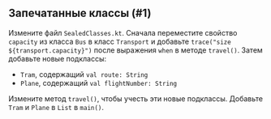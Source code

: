 ## Запечатанные классы (#1)

Измените файл `SealedClasses.kt`. Сначала переместите свойство `capacity` из класса `Bus` в класс `Transport` и добавьте `trace("size ${transport.capacity}")` после выражения `when` в методе `travel()`. Затем добавьте новые подклассы:

- `Tram`, содержащий `val route: String`
- `Plane`, содержащий `val flightNumber: String`

Измените метод `travel()`, чтобы учесть эти новые подклассы. Добавьте `Tram` и `Plane` в `List` в `main()`.